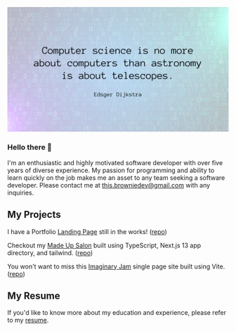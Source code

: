 ![Edsger Dijkstra quote "Computer science is no more about computers than astronomy is about telescopes."](https://github.com/picklebrownie/picklebrownie/blob/master/hero-quote.png)

### Hello there 👋

I'm an enthusiastic and highly motivated software developer with over five years of diverse experience. My passion for programming and ability to learn quickly on the job makes me an asset to any team seeking a software developer. Please contact me at [this.browniedev@gmail.com](mailto:this.browniedev@gmail.com) with any inquiries. 

## My Projects

I have a Portfolio [Landing Page](https://picklebrownie.vercel.app/) still in the works! ([repo](https://github.com/picklebrownie/my-portfolio))

Checkout my [Made Up Salon](https://made-up-salon.vercel.app/) built using TypeScript, Next.js 13 app directory, and tailwind. ([repo](https://github.com/picklebrownie/next-made-up-salon))

You won't want to miss this [Imaginary Jam](https://vite-imaginary-jam.vercel.app/) single page site built using Vite. ([repo](https://github.com/picklebrownie/vite-imaginary-jam))

## My Resume

If you'd like to know more about my education and experience, please refer to my [resume](https://github.com/picklebrownie/picklebrownie/blob/master/Brown_Developer_Resume.pdf).

<!--
**picklebrownie/picklebrownie** is a ✨ _special_ ✨ repository because its `README.md` (this file) appears on your GitHub profile.

Here are some ideas to get you started:

- 🔭 I’m currently working on ...
- 🌱 I’m currently learning ...
- 👯 I’m looking to collaborate on ...
- 🤔 I’m looking for help with ...
- 💬 Ask me about ...
- 📫 How to reach me: ...
- 😄 Pronouns: ...
- ⚡ Fun fact: ...
-->
